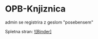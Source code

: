 # OPB-Knjiznica
admin se registrira z geslom "posebensem"

Spletna stran:
[![Binder]](https://opb-knjiznica-89a613b8c935.herokuapp.com/)
